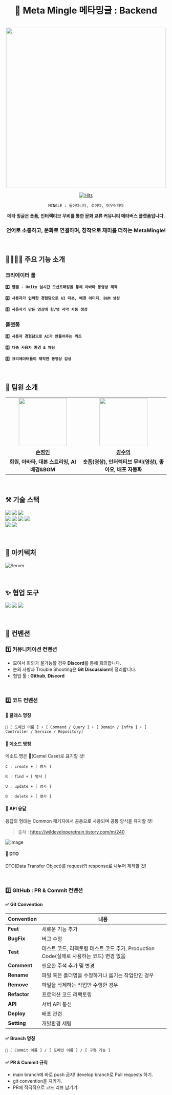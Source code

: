 <div align="center">

# 🦄 Meta Mingle 메타밍글 : Backend

<br>

<img src="https://github.com/meta-mingles/.github/assets/88484476/6c623e90-4758-423b-b493-56f548f5b6d2" width="500"/>

[![Hits](https://hits.seeyoufarm.com/api/count/incr/badge.svg?url=https%3A%2F%2Fgithub.com%2Fmeta-mingles%2Fmetamingle-server&count_bg=%23FFA49F&title_bg=%23555555&icon=&icon_color=%23E7E7E7&title=views&edge_flat=false)](https://hits.seeyoufarm.com)

`MINGLE : 돌아다니다, 섞이다, 어우러지다`

 **메타 밍글은 숏폼, 인터랙티브 무비를 통한 문화 교류 커뮤니티 메타버스 플랫폼입니다.**

### **언어로 소통하고, 문화로 연결하며, 창작으로 재미를 더하는 MetaMingle!**

</div>

<br>

## 👨‍👩‍👧‍👦 주요 기능 소개
### 크리에이터 툴

**`1️⃣ 웹캠 - Unity 실시간 모션트래킹을 통해 아바타 동영상 제작 `**

**`2️⃣ 사용자가 입력한 경험담으로 AI 대본, 배경 이미지, BGM 생성 `**

**`3️⃣ 사용자가 만든 영상에 한/영 자막 자동 생성 `**

### 플랫폼

**`1️⃣ 사용자 경험담으로 AI가 만들어주는 퀴즈`**

**`2️⃣ 다중 사용자 환경 & 채팅`**

**`3️⃣ 크리에이터들이 제작한 동영상 감상`**

<br>

## 👋 팀원 소개
<table>
  <tr>
    <td align="center"><a href="https://github.com/Dylan-SonJungin"><img src="https://avatars.githubusercontent.com/Dylan-SonJungin" width="150px;" alt="">
    <td align="center"><a href="https://github.com/numerical43"><img src="https://avatars.githubusercontent.com/numerical43" width="150px;" alt="">
  </tr>
  <tr>
    <td align="center"><a href="https://github.com/Dylan-SonJungin"><b>손정인</b></td>
    <td align="center"><a href="https://github.com/numerical43"><b>강수의</b></td>
  </tr>
    <tr>
    <td align="center"><strong>회원, 아바타, 대본 스트리밍, AI 배경&BGM</strong></td>
    <td align="center"><strong>숏폼(영상), 인터렉티브 무비(영상), 좋아요, 배포 자동화</strong></td>
  </tr>
</table>

<br>

## ⚒️ 기술 스택
<img src="https://img.shields.io/badge/Java-5382a1?style=for-the-badge&logo=Java&logoColor=f89820"> <img src="https://img.shields.io/badge/spring-6DB33F?style=for-the-badge&logo=spring&logoColor=white"> <img src="https://img.shields.io/badge/node.js-339933?style=for-the-badge&logo=Node.js&logoColor=white"> 
<br>
<img src="https://img.shields.io/badge/firebase-1B3A57?style=for-the-badge&logo=firebase&logoColor=F5820D"> <img src="https://img.shields.io/badge/Redis-c93131?style=for-the-badge&logo=Redis&logoColor=white"> <img src="https://img.shields.io/badge/MySQL-f29111?style=for-the-badge&logo=MySQL&logoColor=00758f"> <img src="https://img.shields.io/badge/MongoDB-001E2B?style=for-the-badge&logo=MongoDB&logoColor=00ED64">
<br>
<img src="https://img.shields.io/badge/Jenkins-181717?style=for-the-badge&logo=Jenkins&logoColor=white"> <img src="https://img.shields.io/badge/Docker-384d54?style=for-the-badge&logo=Docker&logoColor=0db7ed">

<br>

## 🧱 아키텍처
![Server](https://github.com/meta-mingles/metamingle-server/assets/61495627/457e4e29-16ba-450f-9d78-80998e7bea35)


<br>

## ✨ 협업 도구
<img src="https://img.shields.io/badge/GitHub-181717?style=for-the-badge&logo=GitHub&logoColor=white"/> <img src="https://img.shields.io/badge/Notion-000000?style=for-the-badge&logo=Notion&logoColor=white"/>  <img src="https://img.shields.io/badge/Miro-F7DF1E?style=for-the-badge&logo=Miro&logoColor=black"/>

<br>

## 📌 컨벤션
### 1️⃣ 커뮤니케이션 컨벤션
- 모여서 회의가 불가능할 경우 **Discord**를 통해 회의합니다.
- 논의 사항과 Trouble Shooting은 **Git Discussion**에 정리합니다.
- 협업 툴 : **Github**, **Discord**

<br>

### 2️⃣ 코드 컨벤션
#### 📝 클래스 명칭
```
🐤 [ 도메인 이름 ] + [ Command / Query ] + [ Domain / Infra ] + [ Controller / Service / Repository]
```
#### 📝 메소드 명칭

메소드 명은 🐫(Camel Case)로 표기할 것!

```
C : create + [ 명사 ]

R : find + [ 명사 ]

U : update + [ 명사 ]

D : delete + [ 명사 ]
```

#### 📝 API 응답

응답의 형태는 Common 패키지에서 공용으로 사용되며 공통 양식을 유지할 것!
> 출처 : https://wildeveloperetrain.tistory.com/m/240

![image](https://github.com/cca-ffodregamdi/running-hi-back/assets/115992753/4dd76c8d-dcc3-486d-830c-cda93a5ecb39)


#### 📝 DTO
DTO(Data Transfer Object)를 request와 response로 나누어 제작할 것!

<br>

### 3️⃣ GitHub : PR & Commit  컨벤션

#### ✅ **Git Convention**
| **Convention**  | **내용**                                                         |
|-----------------|----------------------------------------------------------------|
| **Feat**        | 새로운 기능 추가                                                      |
| **BugFix**         | 버그 수정                                                          |
| **Test**        | 테스트 코드, 리펙토링 테스트 코드 추가, Production Code(실제로 사용하는 코드) 변경 없음     |
| **Comment**     | 필요한 주석 추가 및 변경                                                 |
| **Rename**      | 파일 혹은 폴더명을 수정하거나 옮기는 작업만인 경우                                   |
| **Remove**      | 파일을 삭제하는 작업만 수행한 경우                                            |
| **Refactor** | 프로덕션 코드 리팩토링                                                   |
| **API** | 서버 API 통신                                                   |
| **Deploy** | 배포 관련                                                   |
| **Setting** | 개발환경 세팅                                                   |

#### ✅ **Branch 명칭**
```
🧸 [ Commit 이름 ] / [ 도메인 이름 ] / [ 구현 기능 ]
```

#### ✅ **PR & Commit 규칙**

- main branch에 바로 push 금지! develop branch로 Pull requests 하기.
- git convention을 지키기.
- PR에 적극적으로 코드 리뷰 남기기.
